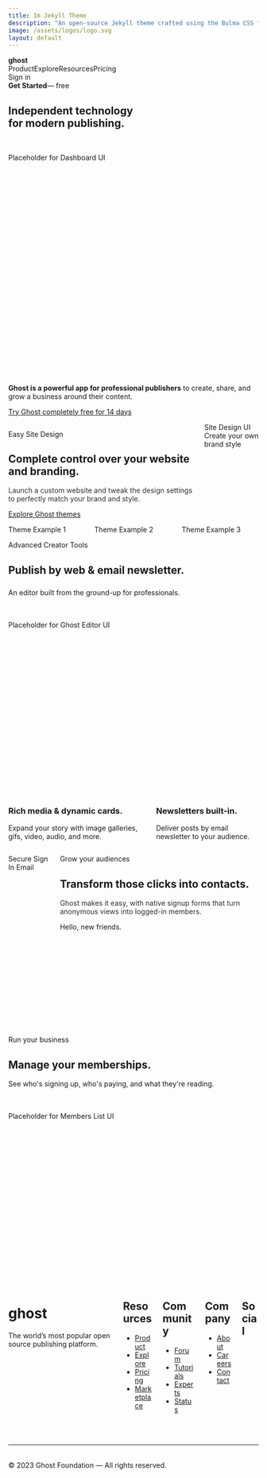 ```yaml
---
title: Im Jekyll Theme
description: "An open-source Jekyll theme crafted using the Bulma CSS framework. This theme utilizes Bulma SCSS, making it incredibly easy to customize and adapt to your specific needs. With over 7 layouts and 10+ collections"
image: /assets/logos/logo.svg
layout: default
---
```


 <main>
        <!-- 1. HEADER / NAVBAR --> <nav class="navbar" role="navigation"><div class="container"><div class="navbar-brand"><a class="navbar-item"><strong>ghost</strong></a></div><div class="navbar-menu"><div class="navbar-start"><a class="navbar-item">Product</a><a class="navbar-item">Explore</a><a class="navbar-item">Resources</a><a class="navbar-item">Pricing</a></div><div class="navbar-end"><a class="navbar-item"><span class="icon"><i class="fas fa-search"></i></span></a><a class="navbar-item">Sign in</a><div class="navbar-item"><a class="button is-dark"><strong>Get Started</strong><span class="has-text-grey-dark ml-2">— free</span></a></div></div></div></div></nav>
        <!-- 2. HERO SECTION -->
        <section class="section"><div class="container has-text-centered"><h1 class="title is-1">Independent technology<br><span class="has-text-grey-dark">for modern publishing.</span></h1><div class="box placeholder-dark" style="min-height: 450px; margin-top: 3rem;"><p>Placeholder for Dashboard UI</p></div></div></section>
        <!-- 3. INTRO TEXT SECTION -->
        <section class="section pt-0"><div class="container" style="max-width: 720px;"><p class="is-size-4 has-text-weight-medium"><strong>Ghost is a powerful app for professional publishers</strong> to create, share, and grow a business around their content.</p><p class="mt-5"><a href="#" class="is-size-5 text-link"><span>Try Ghost completely free for 14 days</span><span class="icon is-small"><i class="fa-solid fa-arrow-right"></i></span></a></p></div></section>
        <!-- 4. "COMPLETE CONTROL" SECTION -->
        <section class="section" data-theme="dark"><div class="container"><div class="columns is-vcentered is-variable is-8"><div class="column is-5-desktop"><p class="eyebrow-text">Easy Site Design</p><h2 class="title is-2">Complete control over your website and branding.</h2><p class="is-size-5 mt-4" style="opacity: 0.9;">Launch a custom website and tweak the design settings to perfectly match your brand and style.</p><p class="mt-5"><a href="#" class="is-size-5 text-link"><span>Explore Ghost themes</span><span class="icon is-small"><i class="fa-solid fa-arrow-right"></i></span></a></p></div><div class="column is-7-desktop"><div class="complex-image-layout"><div class="placeholder placeholder-light placeholder-main">Site Design UI</div><div class="placeholder placeholder-dark placeholder-side">Create your own brand style</div></div></div></div></div></section>
        <!-- 5. THEME SHOWCASE GRID -->
        <section class="section pt-5" data-theme="dark"><div class="container"><div class="columns is-multiline is-centered is-variable is-5"><div class="column is-one-third-desktop is-half-tablet theme-card"><div class="box placeholder-dark">Theme Example 1</div></div><div class="column is-one-third-desktop is-half-tablet theme-card"><div class="box placeholder-dark">Theme Example 2</div></div><div class="column is-one-third-desktop is-half-tablet theme-card"><div class="box placeholder-dark">Theme Example 3</div></div></div></div></section>
        <!-- 6. PUBLISH BY WEB & EMAIL SECTION -->
        <section class="section"><div class="container has-text-centered" style="max-width: 800px;"><p class="eyebrow-text is-purple">Advanced Creator Tools</p><h2 class="title is-2">Publish by web & email newsletter.</h2><p class="subtitle is-5" style="max-width: 650px; margin: 1.5rem auto 0 auto;">An editor built from the ground-up for professionals.</p><div class="box placeholder-light" style="min-height: 350px; margin-top: 3rem;"><p>Placeholder for Ghost Editor UI</p></div></div></section>
        <!-- 7. RICH MEDIA & NEWSLETTERS SECTION -->
        <section class="section is-light-grey"><div class="container has-text-centered"><div class="columns is-variable is-8"><div class="column"><h3 class="title is-3">Rich media & dynamic cards.</h3><p class="subtitle is-6 mt-4">Expand your story with image galleries, gifs, video, audio, and more.</p></div><div class="column"><h3 class="title is-3">Newsletters built-in.</h3><p class="subtitle is-6 mt-4">Deliver posts by email newsletter to your audience.</p></div></div></div></section>
        <!-- 8. TRANSFORM CLICKS SECTION (GLOW EFFECT) -->
        <section class="section has-glow-effect" data-theme="dark"><div class="container"><div class="columns is-vcentered is-variable is-8"><div class="column is-6"><div class="box placeholder-light" style="min-height: 350px;"><p class="has-text-black">Secure Sign In Email</p></div></div><div class="column is-6"><p class="eyebrow-text">Grow your audiences</p><h2 class="title is-2">Transform those clicks into contacts.</h2><p class="is-size-5 mt-4" style="opacity: 0.9;">Ghost makes it easy, with native signup forms that turn anonymous views into logged-in members.</p><p class="is-size-5 mt-4 has-text-weight-medium">Hello, new friends.</p></div></div></div></section>
        <!-- 9. MANAGE MEMBERSHIPS SECTION -->
        <section class="section"><div class="container has-text-centered" style="max-width: 800px;"><p class="eyebrow-text is-purple">Run your business</p><h2 class="title is-2">Manage your memberships.</h2><p class="subtitle is-5">See who's signing up, who's paying, and what they're reading.</p><div class="box placeholder-light" style="min-height: 350px; margin-top: 3rem;"><p>Placeholder for Members List UI</p></div></div></section>
    </main>
 <!-- 10. FOOTER -->
    <footer class="footer"><div class="container"><div class="columns"><div class="column is-3"><h1 class="title is-4">ghost</h1><p>The world’s most popular open source publishing platform.</p></div><div class="column is-2 is-offset-1"><h2 class="title is-6 has-text-weight-bold">Resources</h2><ul><li><a href="#" class="footer-link">Product</a></li><li><a href="#" class="footer-link">Explore</a></li><li><a href="#" class="footer-link">Pricing</a></li><li><a href="#" class="footer-link">Marketplace</a></li></ul></div><div class="column is-2"><h2 class="title is-6 has-text-weight-bold">Community</h2><ul><li><a href="#" class="footer-link">Forum</a></li><li><a href="#" class="footer-link">Tutorials</a></li><li><a href="#" class="footer-link">Experts</a></li><li><a href="#" class="footer-link">Status</a></li></ul></div><div class="column is-2"><h2 class="title is-6 has-text-weight-bold">Company</h2><ul><li><a href="#" class="footer-link">About</a></li><li><a href="#" class="footer-link">Careers</a></li><li><a href="#" class="footer-link">Contact</a></li></ul></div><div class="column is-2"><h2 class="title is-6 has-text-weight-bold">Social</h2><div class="is-flex social-icons"><a href="#" class="footer-link mr-4"><span class="icon"><i class="fab fa-twitter"></i></span></a><a href="#" class="footer-link mr-4"><span class="icon"><i class="fab fa-facebook"></i></span></a><a href="#" class="footer-link"><span class="icon"><i class="fab fa-github"></i></span></a></div></div></div><hr style="height: 1px; border: none; margin: 3rem 0 2rem;"><div class="content has-text-centered"><p class="is-size-7">© 2023 Ghost Foundation — All rights reserved.</p></div></div></footer>